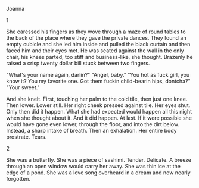 Joanna

1

She caressed his fingers as they wove through a maze of round tables to the back of the place where they gave the private dances. They found an empty cubicle and she led him inside and pulled the black curtain and then faced him and their eyes met. He was seated against the wall in the only chair, his knees parted, too stiff and business-like, she thought. Brazenly he raised a crisp twenty dollar bill stuck between two fingers.

"What's your name again, darlin?"
"Angel, baby."
"You hot as fuck girl, you know it? You my favorite one. Got them fuckin child-bearin hips, dontcha?"
"Your sweet."

And she knelt. First, touching her palm to the cold tile, then just one knee. Then lower. Lower still. Her right cheek pressed against tile. Her eyes shut. Only then did it happen. What she had expected would happen all this night when she thought about it. And it did happen. At last. If it were possible she would have gone even lower, through the floor, and into the dirt below. Instead, a sharp intake of breath. Then an exhalation. Her entire body prostrate. Tears.


2

She was a butterfly. She was a piece of sashimi. Tender. Delicate. A breeze through an open window would carry her away. She was thin ice at the edge of a pond. She was a love song overheard in a dream and now nearly forgotten.
